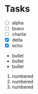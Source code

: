 # Tasks

- [ ] alpha
- [ ] bravo
- [ ] charlie
- [x] delta
- [x] echo

- bullet
- bullet
- bullet

1. numbered
2. numbered
3. numbered